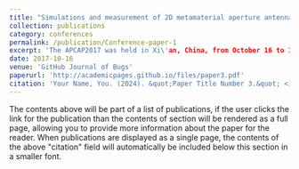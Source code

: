 ```yaml
---
title: "Simulations and measurement of 2D metamaterial aperture antenna"
collection: publications
category: conferences
permalink: /publication/Conference-paper-1
excerpt: 'The APCAP2017 was held in Xi\'an, China, from October 16 to 19, 2017.'
date: 2017-10-16
venue: 'GitHub Journal of Bugs'
paperurl: 'http://academicpages.github.io/files/paper3.pdf'
citation: 'Your Name, You. (2024). &quot;Paper Title Number 3.&quot; <i>GitHub Journal of Bugs</i>. 1(3).'
---
```


The contents above will be part of a list of publications, if the user clicks the link for the publication than the contents of section will be rendered as a full page, allowing you to provide more information about the paper for the reader. When publications are displayed as a single page, the contents of the above "citation" field will automatically be included below this section in a smaller font.
